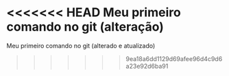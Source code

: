 <<<<<<< HEAD
Meu primeiro comando no git (alteração)
=======
Meu primeiro comando no git (alterado e atualizado)

>>>>>>> 9ea18a6dd1129d69afee96d4c9d6a23e92d6ba91

